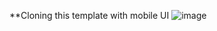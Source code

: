 **Cloning this template with mobile UI 
![image](https://user-images.githubusercontent.com/115157278/226813030-abea7463-a22f-4a93-8d5e-79ac1c5282a2.png)
